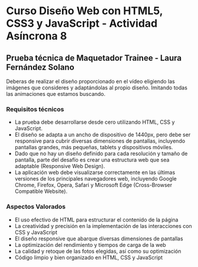 # Curso Diseño Web con HTML5, CSS3 y JavaScript - Actividad Asíncrona 8

## Prueba técnica de Maquetador Trainee - Laura Fernández Solano

Deberas de realizar el diseño proporcionado en el vídeo eligiendo las imágenes que consideres y adaptándolas al propio diseño. Imitando todas las animaciones que estamos buscando.

### Requisitos técnicos

- La prueba debe desarrollarse desde cero utilizando HTML, CSS y JavaScript.
- El diseño se adapta a un ancho de dispositivo de 1440px, pero debe ser responsive para cubrir diversas dimensiones de pantallas, incluyendo pantallas grandes, más pequeñas, tablets y dispositivos móviles.
- Dado que no hay un diseño definido para cada resolución y tamaño de pantalla, parte del desafío es crear una estructura web que sea adaptable (Responsive Web Design).
- La aplicación web debe visualizarse correctamente en las últimas versiones de los principales navegadores web, incluyendo Google Chrome, Firefox, Opera, Safari y Microsoft Edge (Cross-Browser Compatible Website).

### Aspectos Valorados

- El uso efectivo de HTML para estructurar el contenido de la página
- La creatividad y precisión en la implementación de las interacciones con CSS y JavaScript
- El diseño responsive que abarque diversas dimensiones de pantallas
- La optimización del rendimiento y tiempos de carga de la web
- La calidad y retoque de las fotos elegidas, así como su optimización
- Código limpio y bien organizado en HTML, CSS y JavaScript